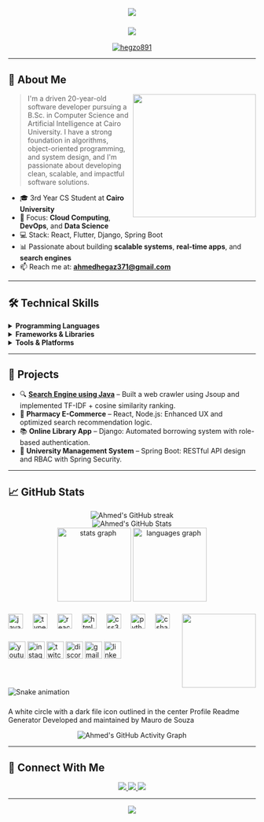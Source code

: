 <div align="center">
  <img src="https://capsule-render.vercel.app/api?type=waving&color=gradient&height=200&section=header&text=Ahmed%20Hegazy&fontSize=80&fontAlignY=35&animation=twinkling&fontColor=white" />
</div>

<h3 align="center">
  <img src="https://readme-typing-svg.herokuapp.com?font=Righteous&size=35&duration=4000&center=true&vCenter=true&width=600&height=70&lines=Hi+There!+👋;I'm+Ahmed+Hegazy!;Software+Engineer+%26+Student;" />
</h3>

<p align="center">
  <a href="https://github.com/hegzo891">
    <img src="https://komarev.com/ghpvc/?username=hegzo891&label=Profile%20views&color=0e75b6&style=flat" alt="hegzo891" />
  </a>
</p>

---

## 🚀 About Me

<picture> <img align="right" src="https://github.com/7oSkaaa/7oSkaaa/blob/main/Images/Right_Side.gif?raw=true" width="250px"> </picture>

> I'm a driven 20-year-old software developer pursuing a B.Sc. in Computer Science and Artificial Intelligence at Cairo University. I have a strong foundation in algorithms, object-oriented programming, and system design, and I'm passionate about developing clean, scalable, and impactful software solutions.

- 🎓 3rd Year CS Student at **Cairo University**
- 🔧 Focus: **Cloud Computing**, **DevOps**, and **Data Science**
- 💻 Stack: React, Flutter, Django, Spring Boot
- 📊 Passionate about building **scalable systems**, **real-time apps**, and **search engines**
- 📫 Reach me at: **ahmedhegaz371@gmail.com**

---

## 🛠️ Technical Skills

<details>
<summary><b>Programming Languages</b></summary>

![Python](https://img.shields.io/badge/-Python-3776AB?style=for-the-badge&logo=python&logoColor=white)
![Java](https://img.shields.io/badge/-Java-007396?style=for-the-badge&logo=java&logoColor=white)
![C++](https://img.shields.io/badge/-C++-00599C?style=for-the-badge&logo=c%2B%2B&logoColor=white)
![JavaScript](https://img.shields.io/badge/-JavaScript-F7DF1E?style=for-the-badge&logo=javascript&logoColor=black)
![Dart](https://img.shields.io/badge/-Dart-0175C2?style=for-the-badge&logo=dart&logoColor=white)
![SQL](https://img.shields.io/badge/-SQL-4479A1?style=for-the-badge&logo=mysql&logoColor=white)

</details>

<details>
<summary><b>Frameworks & Libraries</b></summary>

![React](https://img.shields.io/badge/-React-20232A?style=for-the-badge&logo=react&logoColor=61DAFB)
![Flutter](https://img.shields.io/badge/-Flutter-02569B?style=for-the-badge&logo=flutter&logoColor=white)
![Spring Boot](https://img.shields.io/badge/-SpringBoot-6DB33F?style=for-the-badge&logo=spring-boot&logoColor=white)
![Django](https://img.shields.io/badge/-Django-092E20?style=for-the-badge&logo=django&logoColor=white)
![Material UI](https://img.shields.io/badge/-MUI-007FFF?style=for-the-badge&logo=mui&logoColor=white)

</details>

<details>
<summary><b>Tools & Platforms</b></summary>

![Git](https://img.shields.io/badge/-Git-F05032?style=for-the-badge&logo=git&logoColor=white)
![VS Code](https://img.shields.io/badge/-VSCode-007ACC?style=for-the-badge&logo=visual-studio-code&logoColor=white)
![Android Studio](https://img.shields.io/badge/-Android%20Studio-3DDC84?style=for-the-badge&logo=android-studio&logoColor=white)
![AWS](https://img.shields.io/badge/-AWS-232F3E?style=for-the-badge&logo=amazonaws&logoColor=white)
![Docker](https://img.shields.io/badge/-Docker-2496ED?style=for-the-badge&logo=docker&logoColor=white)

</details>

---

## 📂 Projects

- 🔍 **[Search Engine using Java](https://github.com/hegzo891)** – Built a web crawler using Jsoup and implemented TF-IDF + cosine similarity ranking.
- 💊 **Pharmacy E-Commerce** – React, Node.js: Enhanced UX and optimized search recommendation logic.
- 📚 **Online Library App** – Django: Automated borrowing system with role-based authentication.
- 🏫 **University Management System** – Spring Boot: RESTful API design and RBAC with Spring Security.

---

## 📈 GitHub Stats

<div align="center">
  <img src="https://github-readme-streak-stats.herokuapp.com/?user=hegzo891&theme=radical&hide_border=true" alt="Ahmed's GitHub streak"/>
</div>

<div align="center">
  <img src="https://github-readme-stats.vercel.app/api?username=hegzo891&show_icons=true&theme=radical&hide_border=true" alt="Ahmed's GitHub Stats"/>
</div>

<div align="center">
  <img src="https://github-readme-stats.vercel.app/api?username=maurodesouza&hide_title=false&hide_rank=false&show_icons=true&include_all_commits=true&count_private=true&disable_animations=false&theme=dracula&locale=en&hide_border=false" height="150" alt="stats graph"  />
  <img src="https://github-readme-stats.vercel.app/api/top-langs?username=maurodesouza&locale=en&hide_title=false&layout=compact&card_width=320&langs_count=5&theme=dracula&hide_border=false" height="150" alt="languages graph"  />
</div>

###

<img align="right" height="150" src="https://i.imgflip.com/65efzo.gif"  />

###

<div align="left">
  <img src="https://cdn.jsdelivr.net/gh/devicons/devicon/icons/javascript/javascript-original.svg" height="30" alt="javascript logo"  />
  <img width="12" />
  <img src="https://cdn.jsdelivr.net/gh/devicons/devicon/icons/typescript/typescript-original.svg" height="30" alt="typescript logo"  />
  <img width="12" />
  <img src="https://cdn.jsdelivr.net/gh/devicons/devicon/icons/react/react-original.svg" height="30" alt="react logo"  />
  <img width="12" />
  <img src="https://cdn.jsdelivr.net/gh/devicons/devicon/icons/html5/html5-original.svg" height="30" alt="html5 logo"  />
  <img width="12" />
  <img src="https://cdn.jsdelivr.net/gh/devicons/devicon/icons/css3/css3-original.svg" height="30" alt="css3 logo"  />
  <img width="12" />
  <img src="https://cdn.jsdelivr.net/gh/devicons/devicon/icons/python/python-original.svg" height="30" alt="python logo"  />
  <img width="12" />
  <img src="https://cdn.jsdelivr.net/gh/devicons/devicon/icons/csharp/csharp-original.svg" height="30" alt="csharp logo"  />
</div>

###

<div align="left">
  <img src="https://img.shields.io/static/v1?message=Youtube&logo=youtube&label=&color=FF0000&logoColor=white&labelColor=&style=for-the-badge" height="35" alt="youtube logo"  />
  <img src="https://img.shields.io/static/v1?message=Instagram&logo=instagram&label=&color=E4405F&logoColor=white&labelColor=&style=for-the-badge" height="35" alt="instagram logo"  />
  <img src="https://img.shields.io/static/v1?message=Twitch&logo=twitch&label=&color=9146FF&logoColor=white&labelColor=&style=for-the-badge" height="35" alt="twitch logo"  />
  <img src="https://img.shields.io/static/v1?message=Discord&logo=discord&label=&color=7289DA&logoColor=white&labelColor=&style=for-the-badge" height="35" alt="discord logo"  />
  <img src="https://img.shields.io/static/v1?message=Gmail&logo=gmail&label=&color=D14836&logoColor=white&labelColor=&style=for-the-badge" height="35" alt="gmail logo"  />
  <img src="https://img.shields.io/static/v1?message=LinkedIn&logo=linkedin&label=&color=0077B5&logoColor=white&labelColor=&style=for-the-badge" height="35" alt="linkedin logo"  />
</div>

###

<br clear="both">

<img src="https://raw.githubusercontent.com/maurodesouza/maurodesouza/output/snake.svg" alt="Snake animation" />

###
A white circle with a dark file icon outlined in the center
Profile Readme Generator
Developed and maintained by Mauro de Souza

<div align="center">
  <img src="https://github-readme-activity-graph.vercel.app/graph?username=hegzo891&bg_color=141321&color=A9FEF7&line=FF61A6&point=FFFFFF&area=true&hide_border=true" alt="Ahmed's GitHub Activity Graph" />
</div>

---

## 🤝 Connect With Me

<p align="center">
  <a href="https://linkedin.com/in/ahmedhegazy2004">
    <img src="https://img.shields.io/badge/LinkedIn-0077B5?style=for-the-badge&logo=linkedin&logoColor=white" />
  </a>
  <a href="mailto:ahmedhegaz371@gmail.com">
    <img src="https://img.shields.io/badge/Gmail-D14836?style=for-the-badge&logo=gmail&logoColor=white" />
  </a>
  <a href="https://github.com/hegzo891">
    <img src="https://img.shields.io/badge/GitHub-100000?style=for-the-badge&logo=github&logoColor=white" />
  </a>
</p>

---

<div align="center">
  <img src="https://capsule-render.vercel.app/api?type=waving&color=gradient&height=100&section=footer" />
</div>
